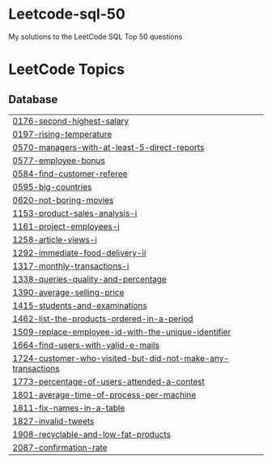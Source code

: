 # Leetcode-sql-50
My solutions to the LeetCode SQL Top 50 questions

<!---LeetCode Topics Start-->
# LeetCode Topics
## Database
|  |
| ------- |
| [0176-second-highest-salary](https://github.com/Aaryan9958/Leetcode-sql-50/tree/master/0176-second-highest-salary) |
| [0197-rising-temperature](https://github.com/Aaryan9958/Leetcode-sql-50/tree/master/0197-rising-temperature) |
| [0570-managers-with-at-least-5-direct-reports](https://github.com/Aaryan9958/Leetcode-sql-50/tree/master/0570-managers-with-at-least-5-direct-reports) |
| [0577-employee-bonus](https://github.com/Aaryan9958/Leetcode-sql-50/tree/master/0577-employee-bonus) |
| [0584-find-customer-referee](https://github.com/Aaryan9958/Leetcode-sql-50/tree/master/0584-find-customer-referee) |
| [0595-big-countries](https://github.com/Aaryan9958/Leetcode-sql-50/tree/master/0595-big-countries) |
| [0620-not-boring-movies](https://github.com/Aaryan9958/Leetcode-sql-50/tree/master/0620-not-boring-movies) |
| [1153-product-sales-analysis-i](https://github.com/Aaryan9958/Leetcode-sql-50/tree/master/1153-product-sales-analysis-i) |
| [1161-project-employees-i](https://github.com/Aaryan9958/Leetcode-sql-50/tree/master/1161-project-employees-i) |
| [1258-article-views-i](https://github.com/Aaryan9958/Leetcode-sql-50/tree/master/1258-article-views-i) |
| [1292-immediate-food-delivery-ii](https://github.com/Aaryan9958/Leetcode-sql-50/tree/master/1292-immediate-food-delivery-ii) |
| [1317-monthly-transactions-i](https://github.com/Aaryan9958/Leetcode-sql-50/tree/master/1317-monthly-transactions-i) |
| [1338-queries-quality-and-percentage](https://github.com/Aaryan9958/Leetcode-sql-50/tree/master/1338-queries-quality-and-percentage) |
| [1390-average-selling-price](https://github.com/Aaryan9958/Leetcode-sql-50/tree/master/1390-average-selling-price) |
| [1415-students-and-examinations](https://github.com/Aaryan9958/Leetcode-sql-50/tree/master/1415-students-and-examinations) |
| [1462-list-the-products-ordered-in-a-period](https://github.com/Aaryan9958/Leetcode-sql-50/tree/master/1462-list-the-products-ordered-in-a-period) |
| [1509-replace-employee-id-with-the-unique-identifier](https://github.com/Aaryan9958/Leetcode-sql-50/tree/master/1509-replace-employee-id-with-the-unique-identifier) |
| [1664-find-users-with-valid-e-mails](https://github.com/Aaryan9958/Leetcode-sql-50/tree/master/1664-find-users-with-valid-e-mails) |
| [1724-customer-who-visited-but-did-not-make-any-transactions](https://github.com/Aaryan9958/Leetcode-sql-50/tree/master/1724-customer-who-visited-but-did-not-make-any-transactions) |
| [1773-percentage-of-users-attended-a-contest](https://github.com/Aaryan9958/Leetcode-sql-50/tree/master/1773-percentage-of-users-attended-a-contest) |
| [1801-average-time-of-process-per-machine](https://github.com/Aaryan9958/Leetcode-sql-50/tree/master/1801-average-time-of-process-per-machine) |
| [1811-fix-names-in-a-table](https://github.com/Aaryan9958/Leetcode-sql-50/tree/master/1811-fix-names-in-a-table) |
| [1827-invalid-tweets](https://github.com/Aaryan9958/Leetcode-sql-50/tree/master/1827-invalid-tweets) |
| [1908-recyclable-and-low-fat-products](https://github.com/Aaryan9958/Leetcode-sql-50/tree/master/1908-recyclable-and-low-fat-products) |
| [2087-confirmation-rate](https://github.com/Aaryan9958/Leetcode-sql-50/tree/master/2087-confirmation-rate) |
<!---LeetCode Topics End-->